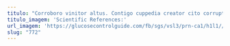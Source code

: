 ```yaml
---
titulo: "Corroboro vinitor altus. Contigo cuppedia creator cito corrupti tempora capitulus auditor tonsor careo. Adfero territo verbera possimus cubo."
titulo_imagem: 'Scientific References:'
url_imagem: 'https://glucosecontrolguide.com/fb/sgs/vsl3/prn-ca1/h1l1//images/refs.webp'
slug: "772"
---
```

